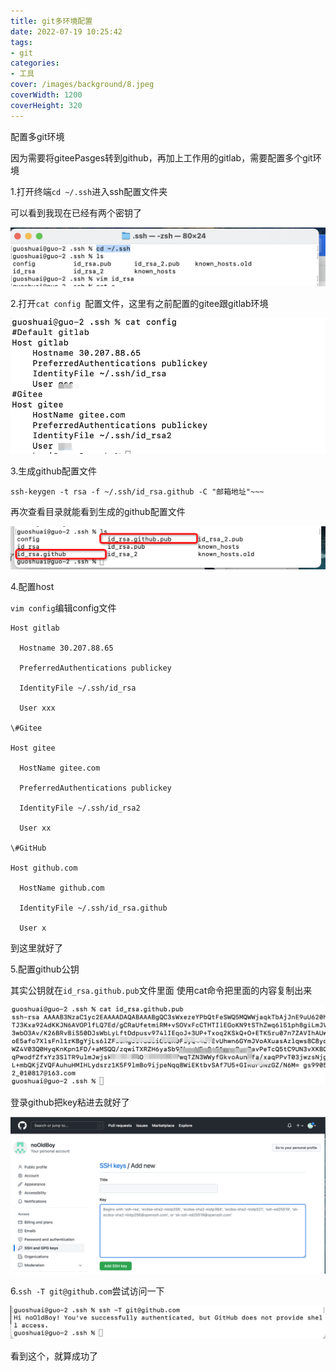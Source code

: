 ```yaml
---
title: git多环境配置
date: 2022-07-19 10:25:42
tags:
- git
categories:
- 工具
cover: /images/background/8.jpeg
coverWidth: 1200
coverHeight: 320
---
```


配置多git环境

<!-- more -->

因为需要将giteePasges转到github，再加上工作用的gitlab，需要配置多个git环境

1.打开终端`cd ~/.ssh`进入ssh配置文件夹

可以看到我现在已经有两个密钥了

![image-20220719104006871](./git%E5%A4%9A%E7%8E%AF%E5%A2%83%E9%85%8D%E7%BD%AE/image-20220719104006871-8198409.png)

2.打开`cat config `配置文件，这里有之前配置的gitee跟gitlab环境

![image-20220719104233243](./git%E5%A4%9A%E7%8E%AF%E5%A2%83%E9%85%8D%E7%BD%AE/image-20220719104233243-8198555.png)

3.生成github配置文件

~~~apl
ssh-keygen -t rsa -f ~/.ssh/id_rsa.github -C "邮箱地址"~~~
~~~

再次查看目录就能看到生成的github配置文件

![image-20220719105231763](./git%E5%A4%9A%E7%8E%AF%E5%A2%83%E9%85%8D%E7%BD%AE/image-20220719105231763.png)

4.配置host

`vim config`编辑config文件

```apl
Host gitlab

  Hostname 30.207.88.65

  PreferredAuthentications publickey

  IdentityFile ~/.ssh/id_rsa

  User xxx

\#Gitee

Host gitee

  HostName gitee.com

  PreferredAuthentications publickey

  IdentityFile ~/.ssh/id_rsa2

  User xx

\#GitHub

Host github.com

  HostName github.com

  IdentityFile ~/.ssh/id_rsa.github

  User x
```

到这里就好了

5.配置github公钥

其实公钥就在`id_rsa.github.pub`文件里面  使用cat命令把里面的内容复制出来

![image-20220719110445331](./git%E5%A4%9A%E7%8E%AF%E5%A2%83%E9%85%8D%E7%BD%AE/image-20220719110445331-8199886.png)

登录github把key粘进去就好了

![image-20220719110734607](./git%E5%A4%9A%E7%8E%AF%E5%A2%83%E9%85%8D%E7%BD%AE/image-20220719110734607-8200055.png)

6.`ssh -T git@github.com`尝试访问一下

![image-20220719111158473](./git%E5%A4%9A%E7%8E%AF%E5%A2%83%E9%85%8D%E7%BD%AE/image-20220719111158473.png)

看到这个，就算成功了
